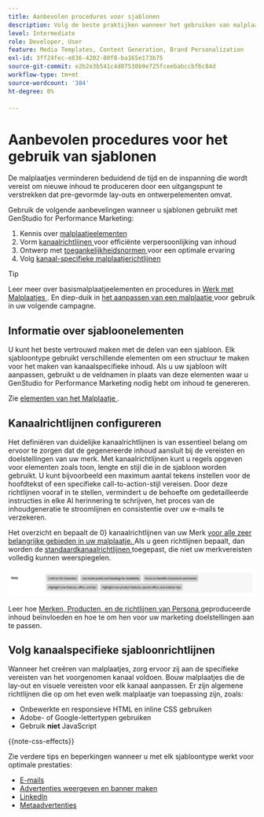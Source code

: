 ```yaml
---
title: Aanbevolen procedures voor sjablonen
description: Volg de beste praktijken wanneer het gebruiken van malplaatjes met Adobe GenStudio for Performance Marketing.
level: Intermediate
role: Developer, User
feature: Media Templates, Content Generation, Brand Personalization
exl-id: 3ff24fec-e836-4202-80f8-ba165e173b75
source-git-commit: e2b2e3b541c4d07530b9e725fceebabccbf6c84d
workflow-type: tm+mt
source-wordcount: '384'
ht-degree: 0%

---
```


# Aanbevolen procedures voor het gebruik van sjablonen

De malplaatjes verminderen beduidend de tijd en de inspanning die wordt vereist om nieuwe inhoud te produceren door een uitgangspunt te verstrekken dat pre-gevormde lay-outs en ontwerpelementen omvat.

Gebruik de volgende aanbevelingen wanneer u sjablonen gebruikt met GenStudio for Performance Marketing:

1. Kennis over [ malplaatjeelementen ](#know-about-template-elements)
1. Vorm [ kanaalrichtlijnen ](#configure-channel-guidelines) voor efficiënte verpersoonlijking van inhoud
1. Ontwerp met [ toegankelijkheidsnormen ](accessibility-for-templates.md) voor een optimale ervaring
1. Volg [ kanaal-specifieke malplaatjerichtlijnen ](#follow-channel-specific-template-guidelines)

>[!TIP]
>
>Leer meer over basismalplaatjeelementen en procedures in [ Werk met Malplaatjes ](use-templates.md). En diep-duik in [ het aanpassen van een malplaatje ](customize-template.md) voor gebruik in uw volgende campagne.

## Informatie over sjabloonelementen

U kunt het beste vertrouwd maken met de delen van een sjabloon. Elk sjabloontype gebruikt verschillende elementen om een structuur te maken voor het maken van kanaalspecifieke inhoud. Als u uw sjabloon wilt aanpassen, gebruikt u de veldnamen in plaats van deze elementen waar u GenStudio for Performance Marketing nodig hebt om inhoud te genereren.

Zie [ elementen van het Malplaatje ](use-templates.md#template-elements).

## Kanaalrichtlijnen configureren

Het definiëren van duidelijke kanaalrichtlijnen is van essentieel belang om ervoor te zorgen dat de gegenereerde inhoud aansluit bij de vereisten en doelstellingen van uw merk. Met kanaalrichtlijnen kunt u regels opgeven voor elementen zoals toon, lengte en stijl die in de sjabloon worden gebruikt. U kunt bijvoorbeeld een maximum aantal tekens instellen voor de hoofdtekst of een specifieke call-to-action-stijl vereisen. Door deze richtlijnen vooraf in te stellen, vermindert u de behoefte om gedetailleerde instructies in elke AI herinnering te schrijven, het proces van de inhoudgeneratie te stroomlijnen en consistentie over uw e-mails te verzekeren.

Het overzicht en bepaalt de 0} kanaalrichtlijnen van uw Merk [ voor alle zeer belangrijke gebieden in uw malplaatje. ](/help/user-guide/guidelines/brands.md#channel-guidelines) Als u geen richtlijnen bepaalt, dan worden de [ standaardkanaalrichtlijnen ](/help/user-guide/guidelines/brands.md#default-channel-guidelines) toegepast, die niet uw merkvereisten volledig kunnen weerspiegelen.

![ de specificaties van het Lichaam ](/help/assets/channel-email-body.png)

Leer hoe [ Merken, Producten, en de richtlijnen van Persona ](/help/user-guide/guidelines/overview.md) geproduceerde inhoud beïnvloeden en hoe te om hen voor uw marketing doelstellingen aan te passen.

## Volg kanaalspecifieke sjabloonrichtlijnen

Wanneer het creëren van malplaatjes, zorg ervoor zij aan de specifieke vereisten van het voorgenomen kanaal voldoen. Bouw malplaatjes die de lay-out en visuele vereisten voor elk kanaal aanpassen. Er zijn algemene richtlijnen die op om het even welk malplaatje van toepassing zijn, zoals:

- Onbewerkte en responsieve HTML en inline CSS gebruiken
- Adobe- of Google-lettertypen gebruiken
- Gebruik **niet** JavaScript

{{note-css-effects}}

Zie verdere tips en beperkingen wanneer u met elk sjabloontype werkt voor optimale prestaties:

- [E-mails](/help/user-guide/templates/email-template.md)
- [Advertenties weergeven en banner maken](/help/user-guide/templates/display-template.md)
- [LinkedIn](/help/user-guide/templates/linkedin-template.md)
- [Metaadvertenties](/help/user-guide/templates/meta-template.md)
